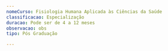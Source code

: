 ```yaml
---
nomeCurso: Fisiologia Humana Aplicada às Ciências da Saúde
classificacao: Especialização
duracao: Pode ser de 4 a 12 meses
observacao: obs
tipo: Pós Graduação

---
```


